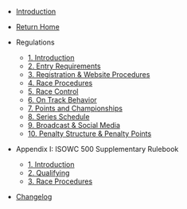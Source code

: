- [Introduction](/#introduction)

- <a href="/" target="_self">Return Home</a>

- Regulations
    - [1. Introduction](regulations/intro.md)
    - [2. Entry Requirements](regulations/entryrequirements.md)
    - [3. Registration & Website Procedures](regulations/registration.md)
    - [4. Race Procedures](regulations/raceprocedure.md)
    - [5. Race Control](regulations/racecontrol.md)
    - [6. On Track Behavior](regulations/ontrackconduct.md)
    - [7. Points and Championships](regulations/championship.md)
    - [8. Series Schedule](regulations/schedule.md)
    - [9. Broadcast & Social Media](regulations/broadcast.md)
    - [10. Penalty Structure & Penalty Points](regulations/penalties.md)

- Appendix I: ISOWC 500 Supplementary Rulebook
    - [1. Introduction](appendix1/isowc500intro.md)
    - [2. Qualifying](appendix1/qualifying.md)
    - [3. Race Procedures](appendix1/race.md)

- [Changelog](changelog.md)
